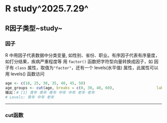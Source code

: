 # R study^2025.7.29^
## R因子类型~study~
### 因子
R 中用因子代表数据中分类变量, 如性别、省份、职业。有序因子代表有序量度，如打分结果，疾病严重程度等
用 `factor()` 函数把字符型向量转换成因子，如
因子有 `class` 属性，取值为`"factor"`，还有一个 levels(水平值) 属性，此属性可以用 levels() 函数访问
```r
age <- c(18, 25, 30, 35, 40, 45, 50)
age_groups <- cut(age, breaks = c(0, 30, 40, 60),                   labels = c("青年", "中年", "老年"))age_groups# 
输出：# [1] 青年 青年 青年 中年 中年 老年 老年
# Levels: 青年 中年 老年
```
___
### cut函数

<!--stackedit_data:
eyJoaXN0b3J5IjpbLTE0ODIyMzcyMTBdfQ==
-->